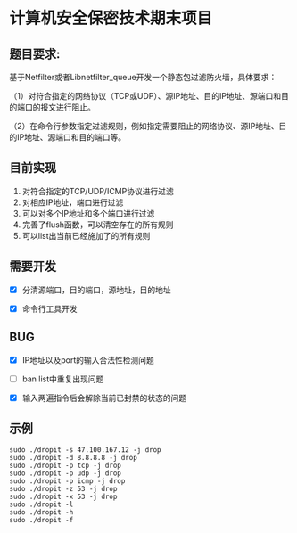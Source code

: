 # 计算机安全保密技术期末项目
## 题目要求:
基于Netfilter或者Libnetfilter_queue开发一个静态包过滤防火墙，具体要求：

（1）对符合指定的网络协议（TCP或UDP）、源IP地址、目的IP地址、源端口和目的端口的报文进行阻止。

（2）在命令行参数指定过滤规则，例如指定需要阻止的网络协议、源IP地址、目的IP地址、源端口和目的端口等。

## 目前实现
1. 对符合指定的TCP/UDP/ICMP协议进行过滤
2. 对相应IP地址，端口进行过滤
3. 可以对多个IP地址和多个端口进行过滤
4. 完善了flush函数，可以清空存在的所有规则
4. 可以list出当前已经施加了的所有规则


## 需要开发
- [x] 分清源端口，目的端口，源地址，目的地址

- [x] 命令行工具开发

## BUG
- [x] IP地址以及port的输入合法性检测问题

- [ ] ban list中重复出现问题

- [x] 输入两遍指令后会解除当前已封禁的状态的问题

## 示例

~~~shell
sudo ./dropit -s 47.100.167.12 -j drop
sudo ./dropit -d 8.8.8.8 -j drop
sudo ./dropit -p tcp -j drop
sudo ./dropit -p udp -j drop
sudo ./dropit -p icmp -j drop
sudo ./dropit -z 53 -j drop
sudo ./dropit -x 53 -j drop
sudo ./dropit -l
sudo ./dropit -h
sudo ./dropit -f
~~~





